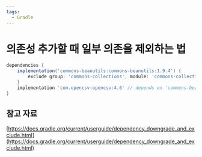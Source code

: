 ```yaml
---
tags:
  - Gradle
---
```

# 의존성 추가할 때 일부 의존을 제외하는 법

```groovy
dependencies {
    implementation('commons-beanutils:commons-beanutils:1.9.4') {
        exclude group: 'commons-collections', module: 'commons-collections'
    }
    implementation 'com.opencsv:opencsv:4.6' // depends on 'commons-beanutils' without exclude and brings back 'commons-collections'
}
```

## 참고 자료

[https://docs.gradle.org/current/userguide/dependency_downgrade_and_exclude.html](https://docs.gradle.org/current/userguide/dependency_downgrade_and_exclude.html)